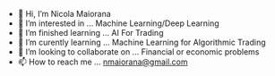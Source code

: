 - 👋 Hi, I’m Nicola Maiorana
- 👀 I’m interested in ... Machine Learning/Deep Learning
- 🌱 I’m finished learning ... AI For Trading
- 🌱 I’m curently learning ... Machine Learning for Algorithmic Trading
- 💞️ I’m looking to collaborate on ... Financial or economic problems
- 📫 How to reach me ... nmaiorana@gmail.com

<!---
nmaiorana/nmaiorana is a ✨ special ✨ repository because its `README.md` (this file) appears on your GitHub profile.
You can click the Preview link to take a look at your changes.
--->
